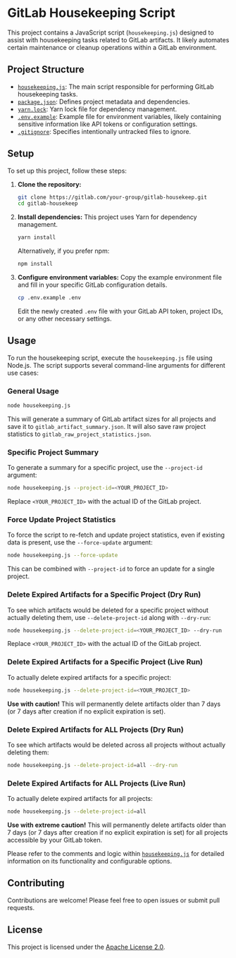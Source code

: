 # GitLab Housekeeping Script

This project contains a JavaScript script (`housekeeping.js`) designed to assist with housekeeping tasks related to GitLab artifacts. It likely automates certain maintenance or cleanup operations within a GitLab environment.

## Project Structure

- [`housekeeping.js`](housekeeping.js): The main script responsible for performing GitLab housekeeping tasks.
- [`package.json`](package.json): Defines project metadata and dependencies.
- [`yarn.lock`](yarn.lock): Yarn lock file for dependency management.
- [`.env.example`](.env.example): Example file for environment variables, likely containing sensitive information like API tokens or configuration settings.
- [`.gitignore`](.gitignore): Specifies intentionally untracked files to ignore.

## Setup

To set up this project, follow these steps:

1.  **Clone the repository:**
    ```bash
    git clone https://gitlab.com/your-group/gitlab-housekeep.git
    cd gitlab-housekeep
    ```

2.  **Install dependencies:**
    This project uses Yarn for dependency management.
    ```bash
    yarn install
    ```
    Alternatively, if you prefer npm:
    ```bash
    npm install
    ```

3.  **Configure environment variables:**
    Copy the example environment file and fill in your specific GitLab configuration details.
    ```bash
    cp .env.example .env
    ```
    Edit the newly created `.env` file with your GitLab API token, project IDs, or any other necessary settings.

## Usage

To run the housekeeping script, execute the `housekeeping.js` file using Node.js. The script supports several command-line arguments for different use cases:

### General Usage

```bash
node housekeeping.js
```
This will generate a summary of GitLab artifact sizes for all projects and save it to `gitlab_artifact_summary.json`. It will also save raw project statistics to `gitlab_raw_project_statistics.json`.

### Specific Project Summary

To generate a summary for a specific project, use the `--project-id` argument:

```bash
node housekeeping.js --project-id=<YOUR_PROJECT_ID>
```
Replace `<YOUR_PROJECT_ID>` with the actual ID of the GitLab project.

### Force Update Project Statistics

To force the script to re-fetch and update project statistics, even if existing data is present, use the `--force-update` argument:

```bash
node housekeeping.js --force-update
```
This can be combined with `--project-id` to force an update for a single project.

### Delete Expired Artifacts for a Specific Project (Dry Run)

To see which artifacts would be deleted for a specific project without actually deleting them, use `--delete-project-id` along with `--dry-run`:

```bash
node housekeeping.js --delete-project-id=<YOUR_PROJECT_ID> --dry-run
```
Replace `<YOUR_PROJECT_ID>` with the actual ID of the GitLab project.

### Delete Expired Artifacts for a Specific Project (Live Run)

To actually delete expired artifacts for a specific project:

```bash
node housekeeping.js --delete-project-id=<YOUR_PROJECT_ID>
```
**Use with caution!** This will permanently delete artifacts older than 7 days (or 7 days after creation if no explicit expiration is set).

### Delete Expired Artifacts for ALL Projects (Dry Run)

To see which artifacts would be deleted across all projects without actually deleting them:

```bash
node housekeeping.js --delete-project-id=all --dry-run
```

### Delete Expired Artifacts for ALL Projects (Live Run)

To actually delete expired artifacts for all projects:

```bash
node housekeeping.js --delete-project-id=all
```
**Use with extreme caution!** This will permanently delete artifacts older than 7 days (or 7 days after creation if no explicit expiration is set) for all projects accessible by your GitLab token.

Please refer to the comments and logic within [`housekeeping.js`](housekeeping.js) for detailed information on its functionality and configurable options.

## Contributing

Contributions are welcome! Please feel free to open issues or submit pull requests.

## License

This project is licensed under the [Apache License 2.0](LICENSE).